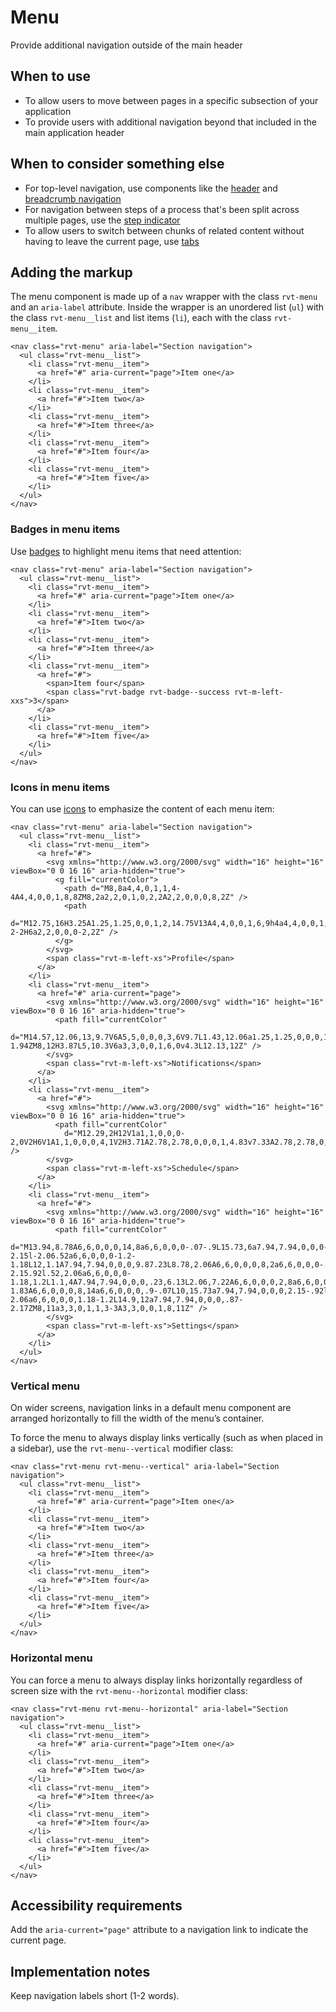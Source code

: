 # Menu

Provide additional navigation outside of the main header

## When to use

- To allow users to move between pages in a specific subsection of your application
- To provide users with additional navigation beyond that included in the main application header

## When to consider something else

- For top-level navigation, use components like the [header](#) and [breadcrumb navigation](#)
- For navigation between steps of a process that's been split across multiple pages, use the [step indicator](#)
- To allow users to switch between chunks of related content without having to leave the current page, use [tabs](#)

## Adding the markup

The menu component is made up of a `nav` wrapper with the class `rvt-menu` and an `aria-label` attribute. Inside the wrapper is an unordered list (`ul`) with the class `rvt-menu__list` and list items (`li`), each with the class `rvt-menu__item`.

```
<nav class="rvt-menu" aria-label="Section navigation">
  <ul class="rvt-menu__list">
    <li class="rvt-menu__item">
      <a href="#" aria-current="page">Item one</a>
    </li>
    <li class="rvt-menu__item">
      <a href="#">Item two</a>
    </li>
    <li class="rvt-menu__item">
      <a href="#">Item three</a>
    </li>
    <li class="rvt-menu__item">
      <a href="#">Item four</a>
    </li>
    <li class="rvt-menu__item">
      <a href="#">Item five</a>
    </li>
  </ul>
</nav>
```

### Badges in menu items

Use [badges](#) to highlight menu items that need attention:

```
<nav class="rvt-menu" aria-label="Section navigation">
  <ul class="rvt-menu__list">
    <li class="rvt-menu__item">
      <a href="#" aria-current="page">Item one</a>
    </li>
    <li class="rvt-menu__item">
      <a href="#">Item two</a>
    </li>
    <li class="rvt-menu__item">
      <a href="#">Item three</a>
    </li>
    <li class="rvt-menu__item">
      <a href="#">
        <span>Item four</span>
        <span class="rvt-badge rvt-badge--success rvt-m-left-xxs">3</span>
      </a>
    </li>
    <li class="rvt-menu__item">
      <a href="#">Item five</a>
    </li>
  </ul>
</nav>
```

### Icons in menu items

You can use [icons](#) to emphasize the content of each menu item:

```
<nav class="rvt-menu" aria-label="Section navigation">
  <ul class="rvt-menu__list">
    <li class="rvt-menu__item">
      <a href="#">
        <svg xmlns="http://www.w3.org/2000/svg" width="16" height="16" viewBox="0 0 16 16" aria-hidden="true">
          <g fill="currentColor">
            <path d="M8,8a4,4,0,1,1,4-4A4,4,0,0,1,8,8ZM8,2a2,2,0,1,0,2,2A2,2,0,0,0,8,2Z" />
            <path
              d="M12.75,16H3.25A1.25,1.25,0,0,1,2,14.75V13A4,4,0,0,1,6,9h4a4,4,0,0,1,4,4v1.75A1.25,1.25,0,0,1,12.75,16ZM4,14h8V13a2,2,0,0,0-2-2H6a2,2,0,0,0-2,2Z" />
          </g>
        </svg>
        <span class="rvt-m-left-xs">Profile</span>
      </a>
    </li>
    <li class="rvt-menu__item">
      <a href="#" aria-current="page">
        <svg xmlns="http://www.w3.org/2000/svg" width="16" height="16" viewBox="0 0 16 16" aria-hidden="true">
          <path fill="currentColor"
            d="M14.57,12.06,13,9.7V6A5,5,0,0,0,3,6V9.7L1.43,12.06a1.25,1.25,0,0,0,1,1.94H6a2,2,0,0,0,4,0h3.53a1.25,1.25,0,0,0,1-1.94ZM8,12H3.87L5,10.3V6a3,3,0,0,1,6,0v4.3L12.13,12Z" />
        </svg>
        <span class="rvt-m-left-xs">Notifications</span>
      </a>
    </li>
    <li class="rvt-menu__item">
      <a href="#">
        <svg xmlns="http://www.w3.org/2000/svg" width="16" height="16" viewBox="0 0 16 16" aria-hidden="true">
          <path fill="currentColor"
            d="M12.29,2H12V1a1,1,0,0,0-2,0V2H6V1A1,1,0,0,0,4,1V2H3.71A2.78,2.78,0,0,0,1,4.83v7.33A2.78,2.78,0,0,0,3.71,15h8.57A2.78,2.78,0,0,0,15,12.17V4.83A2.78,2.78,0,0,0,12.29,2ZM3.71,4H4V5H6V4h4V5h2V4h.29a.78.78,0,0,1,.71.83V7H3V4.83A.78.78,0,0,1,3.71,4Zm8.57,9H3.71A.78.78,0,0,1,3,12.17V9H13v3.17A.78.78,0,0,1,12.29,13Z" />
        </svg>
        <span class="rvt-m-left-xs">Schedule</span>
      </a>
    </li>
    <li class="rvt-menu__item">
      <a href="#">
        <svg xmlns="http://www.w3.org/2000/svg" width="16" height="16" viewBox="0 0 16 16" aria-hidden="true">
          <path fill="currentColor"
            d="M13.94,8.78A6,6,0,0,0,14,8a6,6,0,0,0-.07-.9L15.73,6a7.94,7.94,0,0,0-.92-2.15l-2.06.52a6,6,0,0,0-1.2-1.18L12,1.1A7.94,7.94,0,0,0,9.87.23L8.78,2.06A6,6,0,0,0,8,2a6,6,0,0,0-.9.07L6,.27a7.94,7.94,0,0,0-2.15.92l.52,2.06a6,6,0,0,0-1.18,1.2L1.1,4A7.94,7.94,0,0,0,.23,6.13L2.06,7.22A6,6,0,0,0,2,8a6,6,0,0,0,.07.9L.27,10a7.94,7.94,0,0,0,.92,2.15l2.06-.52a6,6,0,0,0,1.2,1.18L4,14.9a7.94,7.94,0,0,0,2.17.87l1.09-1.83A6,6,0,0,0,8,14a6,6,0,0,0,.9-.07L10,15.73a7.94,7.94,0,0,0,2.15-.92l-.52-2.06a6,6,0,0,0,1.18-1.2L14.9,12a7.94,7.94,0,0,0,.87-2.17ZM8,11a3,3,0,1,1,3-3A3,3,0,0,1,8,11Z" />
        </svg>
        <span class="rvt-m-left-xs">Settings</span>
      </a>
    </li>
  </ul>
</nav>
```

### Vertical menu

On wider screens, navigation links in a default menu component are arranged horizontally to fill the width of the menu’s container.

To force the menu to always display links vertically (such as when placed in a sidebar), use the `rvt-menu--vertical` modifier class:

```
<nav class="rvt-menu rvt-menu--vertical" aria-label="Section navigation">
  <ul class="rvt-menu__list">
    <li class="rvt-menu__item">
      <a href="#" aria-current="page">Item one</a>
    </li>
    <li class="rvt-menu__item">
      <a href="#">Item two</a>
    </li>
    <li class="rvt-menu__item">
      <a href="#">Item three</a>
    </li>
    <li class="rvt-menu__item">
      <a href="#">Item four</a>
    </li>
    <li class="rvt-menu__item">
      <a href="#">Item five</a>
    </li>
  </ul>
</nav>
```

### Horizontal menu

You can force a menu to always display links horizontally regardless of screen size with the `rvt-menu--horizontal` modifier class:

```
<nav class="rvt-menu rvt-menu--horizontal" aria-label="Section navigation">
  <ul class="rvt-menu__list">
    <li class="rvt-menu__item">
      <a href="#" aria-current="page">Item one</a>
    </li>
    <li class="rvt-menu__item">
      <a href="#">Item two</a>
    </li>
    <li class="rvt-menu__item">
      <a href="#">Item three</a>
    </li>
    <li class="rvt-menu__item">
      <a href="#">Item four</a>
    </li>
    <li class="rvt-menu__item">
      <a href="#">Item five</a>
    </li>
  </ul>
</nav>
```

## Accessibility requirements

Add the `aria-current="page"` attribute to a navigation link to indicate the current page.

## Implementation notes

Keep navigation labels short (1-2 words).
